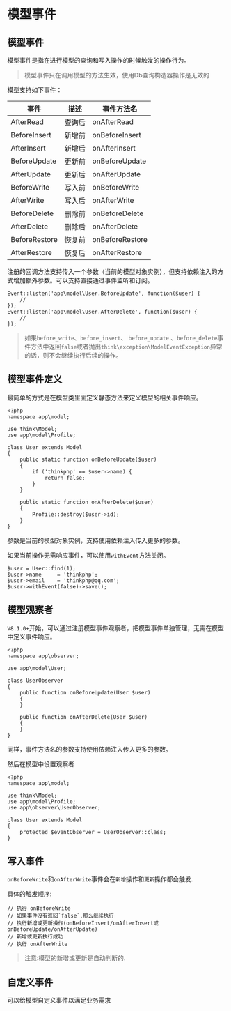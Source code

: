 # 模型事件

## 模型事件

模型事件是指在进行模型的查询和写入操作的时候触发的操作行为。

> 模型事件只在调用模型的方法生效，使用Db查询构造器操作是无效的

模型支持如下事件：

|事件|描述|事件方法名|
|---|---|---|
|AfterRead|查询后|onAfterRead|
|BeforeInsert|新增前|onBeforeInsert|
|AfterInsert|新增后|onAfterInsert|
|BeforeUpdate|更新前|onBeforeUpdate|
|AfterUpdate|更新后|onAfterUpdate|
|BeforeWrite|写入前|onBeforeWrite|
|AfterWrite|写入后|onAfterWrite|
|BeforeDelete|删除前|onBeforeDelete|
|AfterDelete|删除后|onAfterDelete|
|BeforeRestore|恢复前|onBeforeRestore|
|AfterRestore|恢复后|onAfterRestore|

注册的回调方法支持传入一个参数（当前的模型对象实例），但支持依赖注入的方式增加额外参数。可以支持直接通过事件监听和订阅。

```
Event::listen('app\model\User.BeforeUpdate', function($user) {
    // 
});
Event::listen('app\model\User.AfterDelete', function($user) {
    // 
});
```

> 如果`before_write`、`before_insert`、 `before_update` 、`before_delete`事件方法中返回`false`或者抛出`think\exception\ModelEventException`异常的话，则不会继续执行后续的操作。

## 模型事件定义

最简单的方式是在模型类里面定义静态方法来定义模型的相关事件响应。

```
<?php
namespace app\model;

use think\Model;
use app\model\Profile;

class User extends Model
{
    public static function onBeforeUpdate($user)
    {
    	if ('thinkphp' == $user->name) {
        	return false;
        }
    }
    
    public static function onAfterDelete($user)
    {
		Profile::destroy($user->id);
    }
}
```

参数是当前的模型对象实例，支持使用依赖注入传入更多的参数。

如果当前操作无需响应事件，可以使用`withEvent`方法关闭。

```
$user = User::find(1);
$user->name     = 'thinkphp';
$user->email    = 'thinkphp@qq.com';
$user->withEvent(false)->save();
```

## 模型观察者

`V8.1.0+`开始，可以通过注册模型事件观察者，把模型事件单独管理，无需在模型中定义事件响应。

```
<?php
namespace app\observer;

use app\model\User;

class UserObserver 
{
    public function onBeforeUpdate(User $user)
    {
    }
    
    public function onAfterDelete(User $user)
    {
    }
}
```

同样，事件方法名的参数支持使用依赖注入传入更多的参数。

然后在模型中设置观察者

```
<?php
namespace app\model;

use think\Model;
use app\model\Profile;
use app\observer\UserObserver;

class User extends Model
{
    protected $eventObserver = UserObserver::class;
}
```

## 写入事件

`onBeforeWrite`和`onAfterWrite`事件会在`新增`操作和`更新`操作都会触发.

具体的触发顺序:

```
// 执行 onBeforeWrite
// 如果事件没有返回`false`,那么继续执行
// 执行新增或更新操作(onBeforeInsert/onAfterInsert或onBeforeUpdate/onAfterUpdate)
// 新增或更新执行成功
// 执行 onAfterWrite
```

> 注意:模型的新增或更新是自动判断的.

## 自定义事件

可以给模型自定义事件以满足业务需求